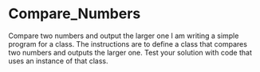 # Compare_Numbers
Compare two numbers and output the larger one
I am writing a simple program for a class.  The instructions are to define a class that compares two numbers and outputs the larger one.  Test your solution with code that uses an instance of that class.
